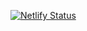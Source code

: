 [![Netlify Status](https://api.netlify.com/api/v1/badges/f82e62d6-2fba-4f35-aa1b-8cd8c293bec7/deploy-status)](https://app.netlify.com/sites/porygon-app/deploys)
